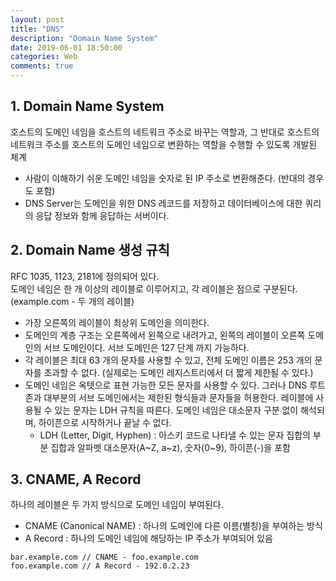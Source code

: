 ```yaml
---
layout: post
title: "DNS"
description: "Domain Name System"
date: 2019-06-01 18:50:00
categories: Web
comments: true
---
```

## 1. Domain Name System
호스트의 도메인 네임을 호스트의 네트워크 주소로 바꾸는 역할과, 그 반대로 호스트의 네트워크 주소를 호스트의 도메인 네임으로 변환하는 역할을 수행할 수 있도록 개발된 체계
- 사람이 이해하기 쉬운 도메인 네임을 숫자로 된 IP 주소로 변환해준다. (반대의 경우도 포함)
- DNS Server는 도메인을 위한 DNS 레코드를 저장하고 데이터베이스에 대한 쿼리의 응답 정보와 함께 응답하는 서버이다.

## 2. Domain Name 생성 규칙
RFC 1035, 1123, 2181에 정의되어 있다.  
도메인 네임은 한 개 이상의 레이블로 이루어지고, 각 레이블은 점으로 구분된다. (example.com - 두 개의 레이블)
- 가장 오른쪽의 레이블이 최상위 도메인을 의미한다.
- 도메인의 계층 구조는 오른쪽에서 왼쪽으로 내려가고, 왼쪽의 레이블이 오른쪽 도메인의 서브 도메인이다. 서브 도메인은 127 단계 까지 가능하다.
- 각 레이블은 최대 63 개의 문자를 사용할 수 있고, 전체 도메인 이름은 253 개의 문자를 초과할 수 없다. (실제로는 도메인 레지스트리에서 더 짧게 제한될 수 있다.)
- 도메인 네임은 옥텟으로 표현 가능한 모든 문자를 사용할 수 있다. 그러나 DNS 루트 존과 대부분의 서브 도메인에서는 제한된 형식들과 문자들을 허용한다. 레이블에 사용될 수 있는 문자는 LDH 규칙을 따른다. 도메인 네임은 대소문자 구분 없이 해석되며, 하이픈으로 시작하거나 끝날 수 없다.
  - LDH (Letter, Digit, Hyphen) : 아스키 코드로 나타낼 수 있는 문자 집합의 부분 집합과 알파벳 대소문자(A~Z, a~z), 숫자(0~9), 하이픈(-)을 포함

## 3. CNAME, A Record
하나의 레이블은 두 가지 방식으로 도메인 네임이 부여된다.
- CNAME (Canonical NAME) : 하나의 도메인에 다른 이름(별칭)을 부여하는 방식
- A Record : 하나의 도메인 네임에 해당하는 IP 주소가 부여되어 있음
```
bar.example.com // CNAME - foo.example.com
foo.example.com // A Record - 192.0.2.23
```
